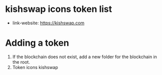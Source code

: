 # kishswap icons token list

- link-website: https://kishswap.com

# Adding a token

1. If the blockchain does not exist, add a new folder for the blockchain in the root.
2. Token icons kishswap

